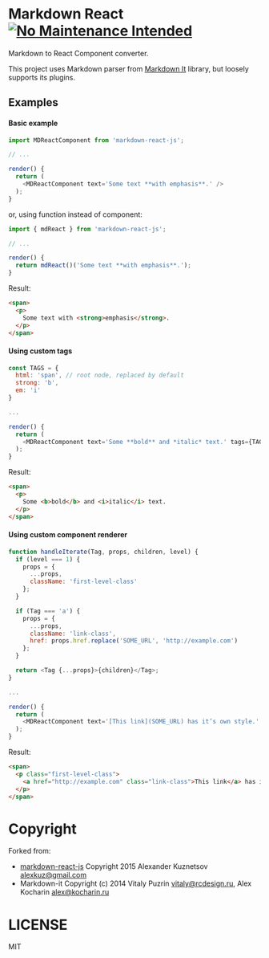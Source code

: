 # Markdown React [![No Maintenance Intended](http://unmaintained.tech/badge.svg)](http://unmaintained.tech/)

Markdown to React Component converter.

This project uses Markdown parser from
[Markdown It](https://github.com/markdown-it/markdown-it)
library, but loosely supports its plugins.

## Examples

#### Basic example

```js
import MDReactComponent from 'markdown-react-js';

// ...

render() {
  return (
    <MDReactComponent text='Some text **with emphasis**.' />   
  );
}
```

or, using function instead of component:

```js
import { mdReact } from 'markdown-react-js';

// ...

render() {
  return mdReact()('Some text **with emphasis**.');
}
```

Result:

```html
<span>
  <p>
    Some text with <strong>emphasis</strong>.
  </p>
</span>
```

#### Using custom tags

```js
const TAGS = {
  html: 'span', // root node, replaced by default
  strong: 'b',
  em: 'i'
}

...

render() {
  return (
    <MDReactComponent text='Some **bold** and *italic* text.' tags={TAGS} />   
  );
}
```

Result:

```html
<span>
  <p>
    Some <b>bold</b> and <i>italic</i> text.
  </p>
</span>

```

#### Using custom component renderer

```js
function handleIterate(Tag, props, children, level) {
  if (level === 1) {
    props = {
      ...props,
      className: 'first-level-class'
    };
  }

  if (Tag === 'a') {
    props = {
      ...props,
      className: 'link-class',
      href: props.href.replace('SOME_URL', 'http://example.com')
    };
  }

  return <Tag {...props}>{children}</Tag>;
}

...

render() {
  return (
    <MDReactComponent text='[This link](SOME_URL) has it’s own style.' onIterate={handleIterate} />   
  );
}
```

Result:

```html
<span>
  <p class="first-level-class">
    <a href="http://example.com" class="link-class">This link</a> has it’s own style.
  </p>
</span>

```

# Copyright

Forked from:
- [markdown-react-js](https://github.com/alexkuz/markdown-react-js)
Copyright 2015 Alexander Kuznetsov <alexkuz@gmail.com>
- Markdown-it
Copyright (c) 2014 Vitaly Puzrin <vitaly@rcdesign.ru>, Alex Kocharin <alex@kocharin.ru>

# LICENSE
MIT

